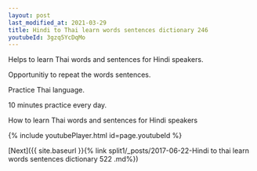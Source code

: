 ```yaml
---
layout: post
last_modified_at: 2021-03-29
title: Hindi to Thai learn words sentences dictionary 246 
youtubeId: 3gzq5YcDqMo
---
```

 
 
Helps to learn Thai words and sentences for Hindi speakers.

Opportunitiy to repeat the words sentences. 

Practice Thai language. 
 
10 minutes practice every day. 
 
How to learn Thai words and sentences for Hindi speakers 
 
{% include youtubePlayer.html id=page.youtubeId %}
 
 
[Next]({{ site.baseurl }}{% link  split1/_posts/2017-06-22-Hindi to thai learn words sentences dictionary 522 .md%})
 
